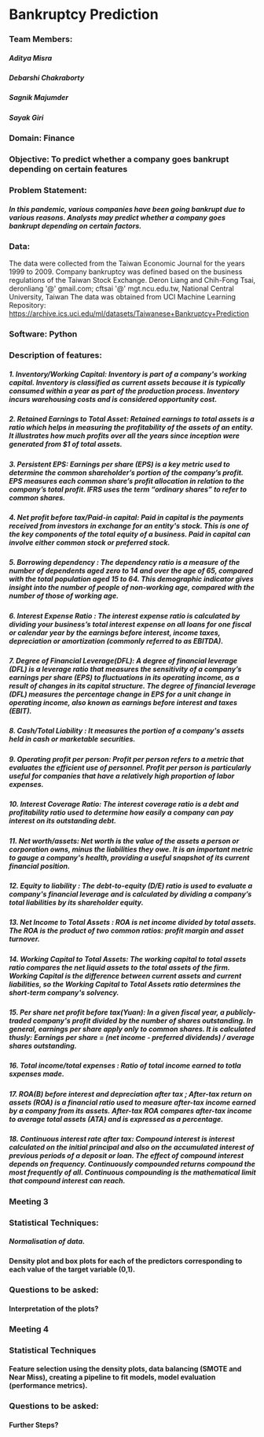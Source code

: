 # Bankruptcy Prediction
### Team Members:
##### Aditya Misra
##### Debarshi Chakraborty
##### Sagnik Majumder
##### Sayak Giri
### Domain: Finance
### Objective: To predict whether a company goes bankrupt depending on certain features



### Problem Statement: 
##### In this pandemic, various companies have been going bankrupt due to various reasons. Analysts may predict whether a company goes bankrupt depending on certain factors.




### Data: 
The data were collected from the Taiwan Economic Journal for the years 1999 to 2009. Company bankruptcy was defined based on the business regulations of the Taiwan Stock Exchange.
Deron Liang and Chih-Fong Tsai, deronliang '@' gmail.com; cftsai '@' mgt.ncu.edu.tw, National Central University, Taiwan
The data was obtained from UCI Machine Learning Repository: https://archive.ics.uci.edu/ml/datasets/Taiwanese+Bankruptcy+Prediction


### Software: Python


### Description of features:

##### 1. Inventory/Working Capital: Inventory is part of a company's working capital. Inventory is classified as current assets because it is typically consumed within a year as part of the production process. Inventory incurs warehousing costs and is considered opportunity cost.

##### 2. Retained Earnings to Total Asset: Retained earnings to total assets is a ratio which helps in measuring the profitability of the assets of an entity. It illustrates how much profits over all the years since inception were generated from $1 of total assets.

##### 3. Persistent EPS: Earnings per share (EPS) is a key metric used to determine the common shareholder’s portion of the company’s profit. EPS measures each common share’s profit allocation in relation to the company’s total profit. IFRS uses the term “ordinary shares” to refer to common shares.

##### 4. Net profit before tax/Paid-in capital: Paid in capital is the payments received from investors in exchange for an entity's stock. This is one of the key components of the total equity of a business. Paid in capital can involve either common stock or preferred stock.

##### 5. Borrowing dependency : The dependency ratio is a measure of the number of dependents aged zero to 14 and over the age of 65, compared with the total population aged 15 to 64. This demographic indicator gives insight into the number of people of non-working age, compared with the number of those of working age. 

##### 6. Interest Expense Ratio :  The interest expense ratio is calculated by dividing your business’s total interest expense on all loans for one fiscal or calendar year by the earnings before interest, income taxes, depreciation or amortization (commonly referred to as EBITDA).

##### 7. Degree of Financial Leverage(DFL): A degree of financial leverage (DFL) is a leverage ratio that measures the sensitivity of a company’s earnings per share (EPS) to fluctuations in its operating income, as a result of changes in its capital structure. The degree of financial leverage (DFL) measures the percentage change in EPS for a unit change in operating income, also known as earnings before interest and taxes (EBIT).

##### 8. Cash/Total Liability : It measures the portion of a company's assets held in cash or marketable securities.

##### 9. Operating profit per person: Profit per person refers to a metric that evaluates the efficient use of personnel. Profit per person is particularly useful for companies that have a relatively high proportion of labor expenses.

##### 10. Interest Coverage Ratio: The interest coverage ratio is a debt and profitability ratio used to determine how easily a company can pay interest on its outstanding debt.

##### 11. Net worth/assets: Net worth is the value of the assets a person or corporation owns, minus the liabilities they owe. It is an important metric to gauge a company's health, providing a useful snapshot of its current financial position.

##### 12. Equity to liability : The debt-to-equity (D/E) ratio is used to evaluate a company's financial leverage and is calculated by dividing a company’s total liabilities by its shareholder equity.

##### 13. Net Income to Total Assets : ROA is net income divided by total assets. The ROA is the product of two common ratios: profit margin and asset turnover.

##### 14. Working Capital to Total Assets: The working capital to total assets ratio compares the net liquid assets to the total assets of the firm. Working Capital is the difference between current assets and current liabilities, so the Working Capital to Total Assets ratio determines the short-term company's solvency.

##### 15. Per share net profit before tax(Yuan): In a given fiscal year, a publicly-traded company's profit divided by the number of shares outstanding. In general, earnings per share apply only to common shares. It is calculated thusly: Earnings per share = (net income - preferred dividends) / average shares outstanding.

##### 16. Total income/total expenses : Ratio of total income earned to totla sxpenses made.

##### 17. ROA(B) before interest and depreciation after tax ; After-tax return on assets (ROA) is a financial ratio used to measure after-tax income earned by a company from its assets. After-tax ROA compares after-tax income to average total assets (ATA) and is expressed as a percentage.

##### 18. Continuous interest rate after tax: Compound interest is interest calculated on the initial principal and also on the accumulated interest of previous periods of a deposit or loan. The effect of compound interest depends on frequency. Continuously compounded returns compound the most frequently of all. Continuous compounding is the mathematical limit that compound interest can reach.

### Meeting 3
### Statistical Techniques:

##### Normalisation of data.

#### Density plot and box plots for each of the predictors corresponding to each value of the target variable (0,1).

### Questions to be asked:

#### Interpretation of the plots?

### Meeting 4
### Statistical Techniques

#### Feature selection using the density plots, data balancing (SMOTE and Near Miss), creating a pipeline to fit models, model evaluation (performance metrics).

### Questions to be asked:

#### Further Steps?



